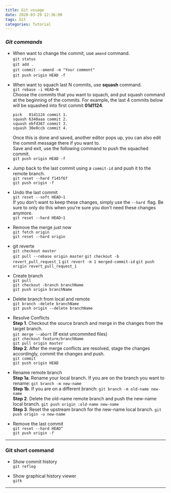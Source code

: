 ```yaml
---
title: Git usuage
date: 2020-03-20 12:36:00
tags: Git
categories: Tutorial
---
```


### *Git commands*
* When want to change the commit, use `amend` command.  
`git status`    
`git add .`   
`git commit --amend -m "Your comment"`  
`git push origin HEAD -f` 
 
<!-- more -->

* When want to squach last N commits, use **squash** command.  
`git rebase -i HEAD~N`    
Choose the commits that you want to squach, and put squash command at the beginning of the commits. For example, the last 4 commits below will be squashed into first commit **01d1124**.

    ```
    pick   01d1124 commit 1.    
    squash 6340aaa commit 2.
    squash ebfd367 commit 3.
    squash 30e0ccb commit 4.
    ``` 
  
    Once this is done and saved, another editor pops up, you can also edit the commit message there if you want to.   
Save and exit, use the following command to push the squached commit.  
`git push origin HEAD -f` 
 


* Jump back to the last commit using a `commit-id` and push it to the remote branch.   
`git reset --hard f145f6f`  
`git push origin -f` 


* Undo the last commit  
`git reset --soft HEAD~1`  
If you don't want to keep these changes, simply use the `--hard `flag. Be sure to only do this when you're sure you don't need these changes anymore.  
`git reset --hard HEAD~1`


* Remove the merge just now  
`git fetch origin`  
`git reset --hard origin`


* git reverte  
`git checkout master`  
`git pull --rebase origin master`
`git checkout -b revert_pull_request_1`
`git revert -m 1 merged-commit-id`
`git push origin revert_pull_request_1`
 
 
* Create branch   
`git pull`  
`git checkout -branch branchName`  
`git push origin branchName`  


* Delete branch from local and remote   
`git branch -delete branchName`  
`git push origin --delete branchName`


* Resolve Conflicts  
**Step 1**. Checkout the source branch and merge in the changes from the target branch.  
`git merge --abort`  (If exist uncommited files)   
`git checkout feature/branchName`   
`git pull origin master`  
**Step 2**. After the merge conflicts are resolved, stage the changes accordingly, commit the changes and push.  
`git commit`  
`git push origin HEAD`   


* Rename remote branch  
**Step 1a**. Rename your local branch.
If you are on the branch you want to rename:
`git branch -m new-name`  
**Step 1b**. If you are on a different branch:
`git branch -m old-name new-name`    
**Step 2**. Delete the old-name remote branch and push the new-name local branch.
`git push origin :old-name new-name`  
**Step 3**. Reset the upstream branch for the new-name local branch.
`git push origin -u new-name`


* Remove the last commit  
`git reset --hard HEAD^`  
`git push origin -f`  


---
### **Git short command** 
* Show commit history   
`git reflog`

* Show graphical history viewer   
`gitk`

---